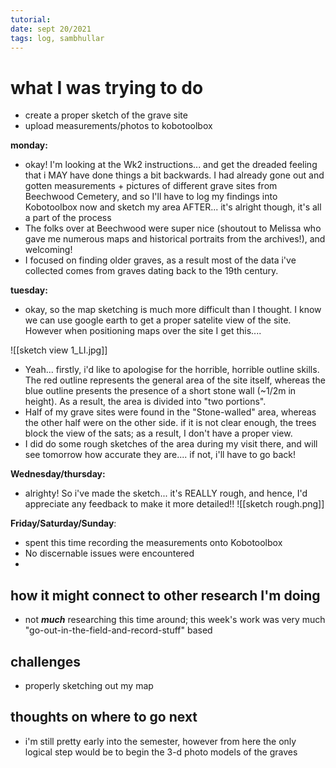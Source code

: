 ```yaml
---
tutorial:
date: sept 20/2021
tags: log, sambhullar
---
```


# what I was trying to do
- create a proper sketch of the grave site
- upload measurements/photos to kobotoolbox

**monday:**
- okay! I'm looking at the Wk2 instructions... and get the dreaded feeling that i MAY have done things a bit backwards. I had already gone out and gotten measurements + pictures of different grave sites from Beechwood Cemetery, and so I'll have to log my findings into Kobotoolbox now and sketch my area AFTER... it's alright though, it's all a part of the process
- The folks over at Beechwood were super nice (shoutout to Melissa who gave me numerous maps and historical portraits from the archives!), and welcoming!
- I focused on finding older graves, as a result most of the data i've collected comes from graves dating back to the 19th century. 

**tuesday:**
- okay, so the map sketching is much more difficult than I thought. I know we can use google earth to get a proper satelite view of the site. However when positioning maps over the site I get this....

![[sketch view 1_LI.jpg]]

- Yeah... firstly, i'd like to apologise for the horrible, horrible outline skills. The red outline represents the general area of the site itself, whereas the blue outline presents the presence of a short stone wall (~1/2m in height). As a result, the area is divided into "two portions". 
- Half of my grave sites were found in the "Stone-walled" area, whereas the other half were on the other side. if it is not clear enough, the trees block the view of the sats; as a result, I don't have a proper view. 
-  I did do some rough sketches of the area during my visit there, and will see tomorrow how accurate they are.... if not, i'll have to go back!

**Wednesday/thursday:**
- alrighty! So i've made the sketch... it's REALLY rough, and hence, I'd appreciate any feedback to make it more detailed!! 
![[sketch rough.png]]

**Friday/Saturday/Sunday**:
- spent this time recording the measurements onto Kobotoolbox
- No discernable issues were encountered
- 
## how it might connect to other research I'm doing
- not ***much*** researching this time around; this week's work was very much "go-out-in-the-field-and-record-stuff" based

## challenges 
- properly sketching out my map

## thoughts on where to go next
- i'm still pretty early into the semester, however from here the only logical step would be to begin the 3-d photo models of the graves 
